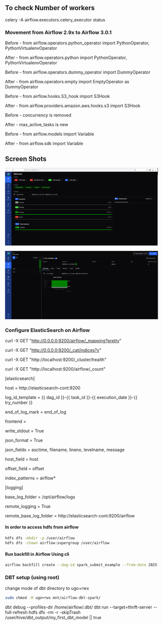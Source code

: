## To check Number of workers
celery -A airflow.executors.celery_executor status

### Movement from Airflow 2.9x to Airflow 3.0.1

Before - from airflow.operators.python_operator import PythonOperator, PythonVirtualenvOperator 

After - from airflow.operators.python import PythonOperator, PythonVirtualenvOperator 

Before - from airflow.operators.dummy_operator import DummyOperator

After - from airflow.operators.empty import EmptyOperator as DummyOperator

Before - from airflow.hooks.S3_hook import S3Hook

After - from airflow.providers.amazon.aws.hooks.s3 import S3Hook

Before - concurrency is removed 

After - max_active_tasks is new

Before - from airflow.models import Variable

After - from airflow.sdk import Variable

## Screen Shots 


![Airflow UI](src/images/airflow-ui.png)

![Airflow Dag](src/images/airflow_dag.png)

### Configure ElasticSearch on Airflow 

curl -X GET "http://0.0.0.0:9200/airflow/_mapping?pretty"

curl -X GET "http://0.0.0.0:9200/_cat/indices?v"

curl -X GET "http://localhost:9200/_cluster/health"

curl -X GET "http://localhost:9200/airflow/_count"


[elasticsearch]

host = http://elasticsearch-cont:9200

log_id_template = {{ dag_id }}-{{ task_id }}-{{ execution_date }}-{{ try_number }}

end_of_log_mark = end_of_log

frontend = 

write_stdout = True

json_format = True

json_fields = asctime, filename, lineno, levelname, message

host_field = host

offset_field = offset

index_patterns = airflow*

[logging]

base_log_folder = /opt/airflow/logs

remote_logging = True

remote_base_log_folder = http://elasticsearch-cont:9200/airflow

#### In order to access hdfs from airflow 


```bash
hdfs dfs -mkdir -p /user/airflow
hdfs dfs -chown airflow:supergroup /user/airflow
```

#### Run backfill in Airflow Using cli 

```bash
airflow backfill create --dag-id spark_submit_example --from-date 2025-07-26T15:30:00 --to-date 2025-07-26T16:30:00
```

### DBT setup (using root)
change mode of dbt directory to ugo+rwx

```bash
sudo chmod -R ugo+rwx mnt/airflow-dbt-spark/
```
dbt debug --profiles-dir /home/airflow/.dbt/
dbt run --target=thrift-server --full-refresh
hdfs dfs -rm -r -skipTrash /user/hive/dbt_output/my_first_dbt_model || true